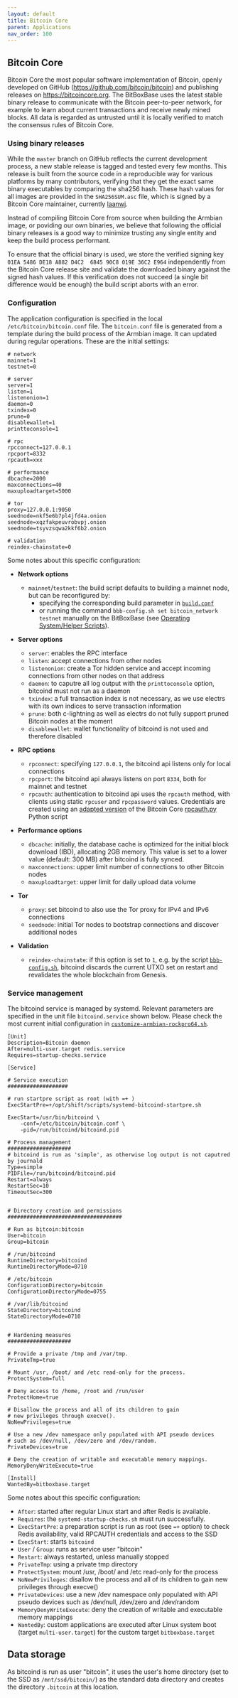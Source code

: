 ```yaml
---
layout: default
title: Bitcoin Core
parent: Applications
nav_order: 100
---
```

## Bitcoin Core

Bitcoin Core the most popular software implementation of Bitcoin, openly developed on GitHub (<https://github.com/bitcoin/bitcoin>) and publishing releases on <https://bitcoincore.org>.
The BitBoxBase uses the latest stable binary release to communicate with the Bitcoin peer-to-peer network, for example to learn about current transactions and receive newly mined blocks.
All data is regarded as untrusted until it is locally verified to match the consensus rules of Bitcoin Core.

### Using binary releases

While the `master` branch on GitHub reflects the current development process, a new stable release is tagged and tested every few months.
This release is built from the source code in a reproducible way for various platforms by many contributors, verifying that they get the exact same binary executables by comparing the sha256 hash.
These hash values for all images are provided in the `SHA256SUM.asc` file, which is signed by a Bitcoin Core maintainer, currently [laanwj](https://github.com/laanwj).

Instead of compiling Bitcoin Core from source when building the Armbian image, or poviding our own binaries, we believe that following the official binary releases is a good way to minimize trusting any single entity and keep the build process performant.

To ensure that the official binary is used, we store the verified signing key `01EA 5486 DE18 A882 D4C2  6845 90C8 019E 36C2 E964` independently from the Bitcoin Core release site and validate the downloaded binary against the signed hash values.
If this verification does not succeed (a single bit difference would be enough) the build script aborts with an error.

### Configuration

The application configuration is specified in the local `/etc/bitcoin/bitcoin.conf` file.
The `bitcoin.conf` file is generated from a template during the build process of the Armbian image.
It can updated during regular operations.
These are the initial settings:

```console
# network
mainnet=1
testnet=0

# server
server=1
listen=1
listenonion=1
daemon=0
txindex=0
prune=0
disablewallet=1
printtoconsole=1

# rpc
rpcconnect=127.0.0.1
rpcport=8332
rpcauth=xxx

# performance
dbcache=2000
maxconnections=40
maxuploadtarget=5000

# tor
proxy=127.0.0.1:9050
seednode=nkf5e6b7pl4jfd4a.onion
seednode=xqzfakpeuvrobvpj.onion
seednode=tsyvzsqwa2kkf6b2.onion

# validation
reindex-chainstate=0
```

Some notes about this specific configuration:

* **Network options**
  * `mainnet`/`testnet`: the build script defaults to building a mainnet node, but can be reconfigured by:
    * specifying the corresponding build parameter in [`build.conf`](https://github.com/digitalbitbox/bitbox-base/blob/master/armbian/base/build.conf)
    * or running the command `bbb-config.sh set bitcoin_network testnet` manually on the BitBoxBase (see [Operating System/Helper Scripts](../customapps/additional-scripts.md)).

* **Server options**
  * `server`: enables the RPC interface
  * `listen`: accept connections from other nodes
  * `listenonion`: create a Tor hidden service and accept incoming connections from other nodes on that address
  * `daemon`: to caputre all log output with the `printtoconsole` option, bitcoind must not run as a daemon
  * `txindex`: a full transaction index is not necessary, as we use electrs with its own indices to serve transaction information
  * `prune`: both c-lightning as well as electrs do not fully support pruned Bitcoin nodes at the moment
  * `disablewallet`: wallet functionality of bitcoind is not used and therefore disabled

* **RPC options**
  * `rpconnect`: specifying `127.0.0.1`, the bitcoind api listens only for local connections
  * `rpcport`: the bitcoind api always listens on port `8334`, both for mainnet and testnet
  * `rpcauth`: authentication to bitcoind api uses the `rpcauth` method, with clients using static `rpcuser` and `rpcpassword` values. Credentials are created using an [adapted version](https://github.com/digitalbitbox/bitbox-base/blob/master/armbian/base/scripts/bitcoind-rpcauth.py) of the Bitcoin Core [rpcauth.py](https://github.com/bitcoin/bitcoin/tree/master/share/rpcauth) Python script

* **Performance options**
  * `dbcache`: initially, the database cache is optimized for the initial block download (IBD), allocating 2GB memory. This value is set to a lower value (default: 300 MB) after bitcoind is fully synced.
  * `maxconnections`: upper limit number of connections to other Bitcoin nodes
  * `maxuploadtarget`: upper limit for daily upload data volume

* **Tor**
  * `proxy`: set bitcoind to also use the Tor proxy for IPv4 and IPv6 connections
  * `seednode`: initial Tor nodes to bootstrap connections and discover additional nodes

* **Validation**
  * `reindex-chainstate`: if this option is set to `1`, e.g. by the script [`bbb-config.sh`](https://github.com/digitalbitbox/bitbox-base/blob/master/armbian/base/scripts/bbb-config.sh), bitcoind discards the current UTXO set on restart and revalidates the whole blockchain from Genesis.

### Service management

The bitcoind service is managed by systemd.
Relevant parameters are specified in the unit file `bitcoind.service` shown below.
Please check the most current initial configuration in [`customize-armbian-rockpro64.sh`](https://github.com/digitalbitbox/bitbox-base/blob/master/armbian/base/customize-armbian-rockpro64.sh).

```console
[Unit]
Description=Bitcoin daemon
After=multi-user.target redis.service
Requires=startup-checks.service

[Service]

# Service execution
###################

# run startpre script as root (with =+ )
ExecStartPre=+/opt/shift/scripts/systemd-bitcoind-startpre.sh

ExecStart=/usr/bin/bitcoind \
    -conf=/etc/bitcoin/bitcoin.conf \
    -pid=/run/bitcoind/bitcoind.pid

# Process management
####################
# bitcoind is run as 'simple', as otherwise log output is not caputred by journald
Type=simple
PIDFile=/run/bitcoind/bitcoind.pid
Restart=always
RestartSec=10
TimeoutSec=300


# Directory creation and permissions
####################################

# Run as bitcoin:bitcoin
User=bitcoin
Group=bitcoin

# /run/bitcoind
RuntimeDirectory=bitcoind
RuntimeDirectoryMode=0710

# /etc/bitcoin
ConfigurationDirectory=bitcoin
ConfigurationDirectoryMode=0755

# /var/lib/bitcoind
StateDirectory=bitcoind
StateDirectoryMode=0710


# Hardening measures
####################

# Provide a private /tmp and /var/tmp.
PrivateTmp=true

# Mount /usr, /boot/ and /etc read-only for the process.
ProtectSystem=full

# Deny access to /home, /root and /run/user
ProtectHome=true

# Disallow the process and all of its children to gain
# new privileges through execve().
NoNewPrivileges=true

# Use a new /dev namespace only populated with API pseudo devices
# such as /dev/null, /dev/zero and /dev/random.
PrivateDevices=true

# Deny the creation of writable and executable memory mappings.
MemoryDenyWriteExecute=true

[Install]
WantedBy=bitboxbase.target
```

Some notes about this specific configuration:

* `After`: started after regular Linux start and after Redis is available.
* `Requires`: the `systemd-startup-checks.sh` must run successfully.
* `ExecStartPre`: a preparation script is run as root (see `=+` option) to check Redis availability, valid RPCAUTH credentials and access to the SSD
* `ExecStart`: starts `bitcoind`
* `User` / `Group`: runs as service user "bitcoin"
* `Restart`: always restarted, unless manually stopped
* `PrivateTmp`: using a private tmp directory
* `ProtectSystem`: mount /usr, /boot/ and /etc read-only for the process
* `NoNewPrivileges`: disallow the process and all of its children to gain new privileges through execve()
* `PrivateDevices`: use a new /dev namespace only populated with API pseudo devices such as /dev/null, /dev/zero and /dev/random
* `MemoryDenyWriteExecute`: deny the creation of writable and executable memory mappings
* `WantedBy`: custom applications are executed after Linux system boot (target `multi-user.target`) for the custom target `bitboxbase.target`


## Data storage

As bitcoind is run as user "bitcoin", it uses the user's home directory (set to the SSD as `/mnt/ssd/bitcoin/`) as the standard data directory and creates the directory `.bitcoin` at this location.
